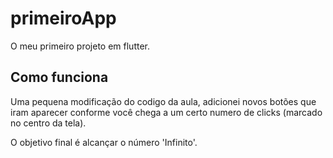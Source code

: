 # primeiroApp

O meu primeiro projeto em flutter.

## Como funciona
Uma pequena modificação do codigo da aula, adicionei novos botões que iram
aparecer conforme você chega a um certo numero de clicks (marcado no centro da tela).

O objetivo final é alcançar o número 'Infinito'.
